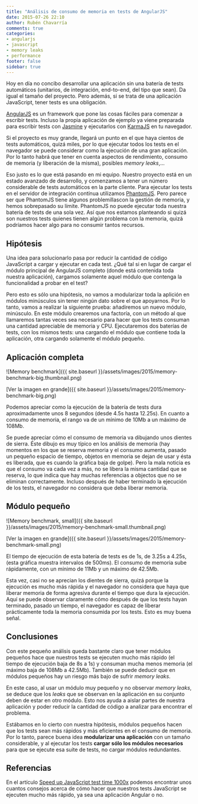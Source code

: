 ```yaml
---
title: "Análisis de consumo de memoria en tests de AngularJS"
date: 2015-07-26 22:10
author: Rubén Chavarría
comments: true
categories: 
- angularjs
- javascript
- memory leaks
- performance
footer: false
sidebar: true
---
```


Hoy en día no concibo desarrollar una aplicación sin una batería de tests
automáticos (unitarios, de integración, end-to-end, del tipo que sean). 
Da igual el tamaño del proyecto. Pero además, si se trata de una aplicación
JavaScript, tener tests es una obligación.

[AngularJS] es un framework que pone las cosas fáciles para comenzar a escribir
tests. Incluso la propia aplicación de ejemplo ya viene preparada para
escribir tests con [Jasmine] y ejecutarlos con [KarmaJS] en tu navegador.

Si el proyecto es muy grande, llegará un punto en el que haya cientos de tests
automáticos, quizá miles, por lo que ejecutar todos los tests en el navegador
se puede considerar como la ejecución de una gran aplicación. Por lo tanto
habrá que tener en cuenta aspectos de rendimiento, consumo de memoria (y
liberación de la misma), posibles *memory leaks*,...

<!-- more -->

Eso justo es lo que está pasando en mi equipo. Nuestro proyecto está en un
estado avanzado de desarrollo, y comenzamos a tener un número considerable de
tests automáticos en la parte cliente. Para ejecutar los tests en el servidor
de integración contínua utilizamos [PhantomJS]. Pero parece ser que PhantomJS
tiene algunos problemillascon la gestión de memoria, y hemos sobrepasado su
límite. PhantomJS no puede ejecutar toda nuestra batería de tests de una sola
vez. Así que nos estamos planteando si quizá son nuestros tests quienes tienen
algún problema con la memoria, quizá podríamos hacer algo para no consumir
tantos recursos.

## Hipótesis

Una idea para solucionarlo pasa por reducir la cantidad de código JavaScript a
cargar y ejecutar en cada test. ¿Qué tal si en lugar de cargar el módulo
principal de AngularJS completo (donde está contenida toda nuestra aplicación),
cargamos solamente aquel módulo que contenga la funcionalidad a probar en el
test?

Pero esto es sólo una hipótesis, no vamos a modularizar toda la aplición en
módulos minúsculos sin tener ningún dato sobre el que apoyarnos. Por lo tanto,
vamos a realizar la siguiente prueba: añadiremos un nuevo módulo, minúsculo. En
este módulo crearemos una factoría, con un método al que llamaremos tantas veces
sea necesario para hacer que los tests consuman una cantidad apreciable de
memoria y CPU. Ejecutaremos dos baterías de tests, con los mismos tests: una
cargando el módulo que contiene toda la aplicación, otra cargando solamente el
módulo pequeño.

## Aplicación completa

![Memory benchmark]({{ site.baseurl }}/assets/images/2015/memory-benchmark-big.thumbnail.png)

[Ver la imagen en grande]({{ site.baseurl }}/assets/images/2015/memory-benchmark-big.png)

Podemos apreciar como la ejecución de la batería de tests dura aproximadamente
unos 8 segundos (desde 4.5s hasta 12.25s). En cuanto a consumo de memoria, el
rango va de un mínimo de 10Mb a un máximo de 108Mb.

Se puede apreciar cómo el consumo de memoria va dibujando unos dientes de sierra.
Éste dibujo es muy típico en los análisis de memoria (hay momentos en los que
se reserva memoria y el consumo aumenta, pasado un pequeño espacio de tiempo,
objetos en memoria se dejan de usar y ésta es liberada, que es cuando la gráfica
baja de golpe). Pero la mala noticia es que el consumo va cada vez a más, no se
libera la misma cantidad que se reserva, lo que indica que hay muchas referencias
a objectos que no se eliminan correctamente. Incluso después de haber terminado
la ejecución de los tests, el navegador no considera que deba liberar memoria.

## Módulo pequeño

![Memory benchmark, small]({{ site.baseurl }}/assets/images/2015/memory-benchmark-small.thumbnail.png)

[Ver la imagen en grande]({{ site.baseurl }}/assets/images/2015/memory-benchmark-small.png)

El tiempo de ejecución de esta batería de tests es de 1s, de 3.25s a 4.25s,
(esta gráfica muestra intervalos de 500ms). El consumo de memoria sube
rápidamente, con un mínimo de 11Mb y un máximo de 42.5Mb.

Esta vez, casi no se aprecian los dientes de sierra, quizá porque la ejecución
es mucho más rápida y el navegador no considera que haya que liberar memoria de
forma agresiva durante el tiempo que dura la ejecución. Aquí se puede observar
claramente cómo después de que los tests hayan terminado, pasado un tiempo, el
navegador es capaz de liberar prácticamente toda la memoria consumida por los
tests. Esto es muy buena señal.

## Conclusiones

Con este pequeño análisis queda bastante claro que tener módulos pequeños hace
que nuestros tests se ejecuten mucho más rápido (el tiempo de ejecución baja de
8s a 1s) y consuman mucha menos memoria (el máximo baja de 108Mb a 42.5Mb).
También se puede deducir que en módulos pequeños hay un riesgo más bajo de sufrir *memory leaks*.

En este caso, al usar un módulo muy pequeño y no observar *memory leaks*, se
deduce que los *leaks* que se observan en la aplicación en su conjunto deben de
estar en otro módulo. Esto nos ayuda a aislar partes de nuestra aplicación y
poder reducir la cantidad de código a analizar para encontrar el problema.

Estábamos en lo cierto con nuestra hipótesis, módulos pequeños hacen que los
tests sean más rápidos y más eficientes en el consumo de memoria. Por lo tanto,
parece buena idea **modularizar una aplicación** con un tamaño considerable, y al
ejecutar los tests **cargar sólo los módulos necesarios** para que se ejecute esa
suite de tests, no cargar módulos redundantes.

## Referencias

En el artículo [Speed up JavaScript test time 1000x] podemos encontrar unos
cuantos consejos acerca de cómo hacer que nuestros tests JavaScript se ejecuten
mucho más rápido, ya sea una aplicación Angular o no.

[AngularJS]: http://angularjs.org
[Jasmine]: https://jasmine.github.io
[KarmaJS]: https://karma-runner.github.io
[PhantomJS]: http://phantomjs.org
[Speed up JavaScript test time 1000x]: http://shyp.github.io/2015/07/13/speed-up-your-javascript-tests.html

